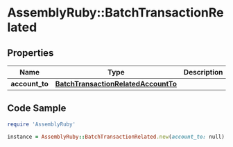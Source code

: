 # AssemblyRuby::BatchTransactionRelated

## Properties

Name | Type | Description | Notes
------------ | ------------- | ------------- | -------------
**account_to** | [**BatchTransactionRelatedAccountTo**](BatchTransactionRelatedAccountTo.md) |  | [optional] 

## Code Sample

```ruby
require 'AssemblyRuby'

instance = AssemblyRuby::BatchTransactionRelated.new(account_to: null)
```


